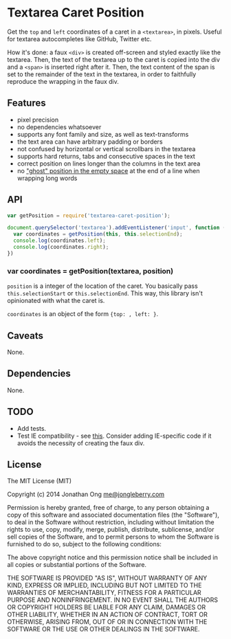 # Textarea Caret Position

Get the `top` and `left` coordinates of a caret in a `<textarea>`, in pixels.
Useful for textarea autocompletes like GitHub, Twitter etc.

How it's done: a faux `<div>` is created off-screen and styled exactly like the
textarea. Then, the text of the textarea up to the caret is copied into the div
and a `<span>` is inserted right after it. Then, the text content of the span is
set to the remainder of the text in the textarea, in order to faithfully 
reproduce the wrapping in the faux div.

## Features

* pixel precision
* no dependencies whatsoever
* supports any font family and size, as well as text-transforms
* the text area can have arbitrary padding or borders
* not confused by horizontal or vertical scrollbars in the textarea
* supports hard returns, tabs and consecutive spaces in the text
* correct position on lines longer than the columns in the text area
* no ["ghost" position in the empty space](https://github.com/component/textarea-caret-position/blob/06d2197f85f96405b43724e56dc56f220c0092a5/test/position_off_after_wrapping_with_whitespace_before_EOL.gif) at the end of a line when wrapping long words


## API

```js
var getPosition = require('textarea-caret-position');

document.querySelector('textarea').addEventListener('input', function () {
  var coordinates = getPosition(this, this.selectionEnd);
  console.log(coordinates.left);
  console.log(coordinates.right);
})
```

### var coordinates = getPosition(textarea, position)

`position` is a integer of the location of the caret. You basically pass `this.selectionStart` or `this.selectionEnd`. This way, this library isn't opinionated with what the caret is.

`coordinates` is an object of the form `{top: , left: }`.

## Caveats

None.

## Dependencies

None.

## TODO

* Add tests.
* Test IE compatibility - see [this](http://stackoverflow.com/questions/16212871/get-the-offset-position-of-the-caret-in-a-textarea-in-pixels). Consider adding IE-specific code if it avoids the necessity of creating the faux div.

## License

The MIT License (MIT)

Copyright (c) 2014 Jonathan Ong me@jongleberry.com

Permission is hereby granted, free of charge, to any person obtaining a copy of this software and associated documentation files (the "Software"), to deal in the Software without restriction, including without limitation the rights to use, copy, modify, merge, publish, distribute, sublicense, and/or sell copies of the Software, and to permit persons to whom the Software is furnished to do so, subject to the following conditions:

The above copyright notice and this permission notice shall be included in all copies or substantial portions of the Software.

THE SOFTWARE IS PROVIDED "AS IS", WITHOUT WARRANTY OF ANY KIND, EXPRESS OR IMPLIED, INCLUDING BUT NOT LIMITED TO THE WARRANTIES OF MERCHANTABILITY, FITNESS FOR A PARTICULAR PURPOSE AND NONINFRINGEMENT. IN NO EVENT SHALL THE AUTHORS OR COPYRIGHT HOLDERS BE LIABLE FOR ANY CLAIM, DAMAGES OR OTHER LIABILITY, WHETHER IN AN ACTION OF CONTRACT, TORT OR OTHERWISE, ARISING FROM, OUT OF OR IN CONNECTION WITH THE SOFTWARE OR THE USE OR OTHER DEALINGS IN THE SOFTWARE.
